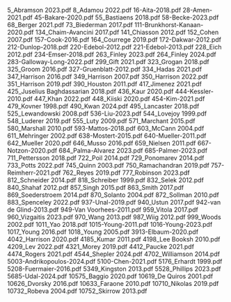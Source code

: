 5_Abramson 2023.pdf
8_Adamou 2022.pdf
16-Aita-2018.pdf
28-Amen-2021.pdf
45-Bakare-2020.pdf
55_Bastiaens 2018.pdf
58-Becke-2023.pdf
68_Berger 2021.pdf
73_Biederman 2017.pdf
111-Brunkhorst-Kanaan-2020.pdf
134_Chaim-Avancini 2017.pdf
141_Chiasson 2012.pdf
152_Cohen 2007.pdf
157-Cook-2016.pdf
164_Courrege 2019.pdf
172-Dakwar-2012.pdf
212-Dunlop-2018.pdf
220-Edebol-2012.pdf
221-Edebol-2013.pdf
228_Eich 2012.pdf
234-Emser-2018.pdf
263_Finley 2023.pdf
264_Finley 2024.pdf
283-Galloway-Long-2022.pdf
299_Gift 2021.pdf
323_Grogan 2018.pdf
325_Groom 2016.pdf
327-Gruenblatt-2012.pdf
334_Hadas 2021.pdf
347_Harrison 2016.pdf
349_Harrison 2007.pdf
350_Harrison 2022.pdf
351_Harrison 2019.pdf
390_Houston 2011.pdf
417_Jimenez 2021.pdf
425_Juselius Baghdassarian 2018.pdf
436_Kaur 2020.pdf
444-Kessler-2010.pdf
447_Khan 2022.pdf
448_Kiiski 2020.pdf
454-Kim-2021.pdf
479_Kovner 1998.pdf
490_Kwan 2024.pdf
495_Lancaster 2018.pdf
525_Lewandowski 2008.pdf
536-Liu-2023.pdf
544_Lovejoy 1999.pdf
548_Luderer 2019.pdf
555_Luty 2009.pdf
571_Marchant 2015.pdf
580_Marshall 2010.pdf
593-Mattos-2018.pdf
603_McCann 2004.pdf
611_Mehringer 2002.pdf
638-Mostert-2015.pdf
640-Mueller-2011.pdf
642_Mueller 2020.pdf
646_Musso 2016.pdf
659_Nielsen 2011.pdf
667-Notzon-2020.pdf
684_Palma-Alvarez 2023.pdf
685-Palmer-2023.pdf
711_Pettersson 2018.pdf
722_Poil 2014.pdf
729_Ponomarev 2014.pdf
733_Potts 2022.pdf
745_Quinn 2003.pdf
750_Ramachandran 2019.pdf
757-Reimherr-2021.pdf
762_Reyes 2019.pdf
777_Robinson 2023.pdf
812_Schneider 2014.pdf
818_Schreiber 1999.pdf
832_Selek 2012.pdf
840_Shahaf 2012.pdf
857_Singh 2015.pdf
863_Smith 2017.pdf
869_Soederstroem 2014.pdf
870_Solanto 2004.pdf
872_Sollman 2010.pdf
883_Spenceley 2022.pdf
937-Unal-2019.pdf
940_Ustun 2017.pdf
942-van de Glind-2013.pdf
949-Van Voorhees-2011.pdf
959_Vitola 2017.pdf
960_Vizgaitis 2023.pdf
970_Wang 2013.pdf
987_Wiig 2012.pdf
999_Woods 2002.pdf
1011_Yao 2018.pdf
1015-Young-2011.pdf
1016-Young-2023.pdf
1017_Young 2016.pdf
1018_Young 2005.pdf
3913-Elbaum-2020.pdf
4042_Harrison 2020.pdf
4185_Kumar 2011.pdf
4198_Lee Booksh 2010.pdf
4209_Lev 2022.pdf
4321_Morey 2019.pdf
4412_Paucke 2021.pdf
4474_Rogers 2021.pdf
4544_Shepler 2024.pdf
4702_Williamson 2014.pdf
5003-Andrikopoulos-2024.pdf
5100-Chen-2021.pdf
5176_Erhardt 1999.pdf
5208-Fuermaier-2016.pdf
5349_Kingston 2013.pdf
5528_Phillips 2023.pdf
5685-Udal-2024.pdf
10575_Baggio 2020.pdf
10619_De Quiros 2001.pdf
10626_Dvorsky 2016.pdf
10633_Faraone 2010.pdf
10710_Nikolas 2019.pdf
10732_Robeva 2004.pdf
10752_Skirrow 2013.pdf
